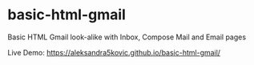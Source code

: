 # basic-html-gmail
Basic HTML Gmail look-alike with Inbox, Compose Mail and Email pages

Live Demo: https://aleksandra5kovic.github.io/basic-html-gmail/
